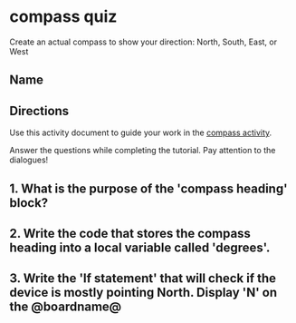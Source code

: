 # compass quiz

Create an actual compass to show your direction: North, South, East, or West 

## Name

## Directions

Use this activity document to guide your work in the [compass activity](/lessons/compass/activity).

Answer the questions while completing the tutorial. Pay attention to the dialogues!

## 1. What is the purpose of the 'compass heading' block?

## 2. Write the code that stores the compass heading into a local variable called 'degrees'. 


## 3. Write the 'If statement' that will check if the device is mostly pointing North. Display 'N' on the @boardname@ 



